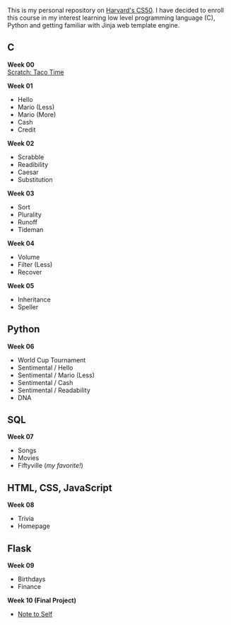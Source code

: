 This is my personal repository on <a href="https://pll.harvard.edu/course/cs50-introduction-computer-science?delta=0">Harvard's CS50</a>. I have decided to enroll this course in my interest learning low level programming language (C), Python and getting familiar with Jinja web template engine.

<h2>C</h2>

<strong>Week 00</strong><br />
<a href="week_00/Taco_Time.sb3">Scratch: Taco Time</a>

<strong>Week 01</strong><br />

- Hello
- Mario (Less)
- Mario (More)
- Cash
- Credit

<strong>Week 02</strong><br />

- Scrabble
- Readibility
- Caesar
- Substitution

<strong>Week 03</strong><br />

- Sort
- Plurality
- Runoff
- Tideman

<strong>Week 04</strong><br />

- Volume
- Filter (Less)
- Recover

<strong>Week 05</strong><br />

- Inheritance
- Speller

<h2>Python</h2>

<strong>Week 06</strong><br />

- World Cup Tournament
- Sentimental / Hello
- Sentimental / Mario (Less)
- Sentimental / Cash
- Sentimental / Readability
- DNA

<h2>SQL</h2>

<strong>Week 07</strong><br />

- Songs
- Movies
- Fiftyville (_my favorite!_)

<h2>HTML, CSS, JavaScript</h2>

<strong>Week 08</strong><br />

- Trivia
- Homepage

<h2>Flask</h2>

<strong>Week 09</strong><br />

- Birthdays
- Finance

<strong>Week 10 (Final Project)</strong><br />

- <a href="https://github.com/fentybit/NoteToSelf">Note to Self</a>